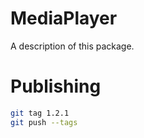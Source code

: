 # MediaPlayer

A description of this package.

# Publishing


```bash
git tag 1.2.1
git push --tags
```
